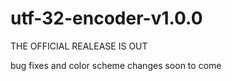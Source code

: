 # utf-32-encoder-v1.0.0
THE OFFICIAL REALEASE IS OUT

bug fixes and color scheme changes soon to come
